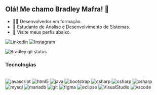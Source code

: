 ## Olá! Me chamo Bradley Mafra! 👋

- 👨‍💻 Desenvolvedor em formação.
- 📖 Estudante de Analise e Desenvolvimento de Sistemas.
- 👀 Visite meus perfis abaixo.


[![Linkedin](https://img.shields.io/badge/LinkedIn-0077B5?style=for-the-badge&logo=linkedin&logoColor=white)](https://www.linkedin.com/in/bradley-mafra-21148120b/) [![Instagram](https://img.shields.io/badge/Instagram-E4405F?style=for-the-badge&logo=instagram&logoColor=white)](https://www.instagram.com/bradley_mafra/)

![Bradley git status](https://github-readme-stats.vercel.app/api/top-langs/?username=BradleyMafra&theme=algolia )


### Tecnologias

<div style="display: inline_block"><br/>
    <img align="center" alt ="javascript" src="https://img.shields.io/badge/JavaScript-F7DF1E?style=for-the-badge&logo=javascript&logoColor=black"/>
    <img align="center" alt ="html5" src="https://img.shields.io/badge/HTML5-E34F26?style=for-the-badge&logo=html5&logoColor=white"/>
    <img align="center" alt ="java" src="https://img.shields.io/badge/Java-ED8B00?style=for-the-badge&logo=java&logoColor=white"/>
    <img align="center" alt ="bootstrap" src="https://img.shields.io/badge/Bootstrap-563D7C?style=for-the-badge&logo=bootstrap&logoColor=white"/>
    <img align="center" alt ="csharp" src="https://img.shields.io/badge/C%23-239120?style=for-the-badge&logo=c-sharp&logoColor=white"/>
    <img align="center" alt ="csharp" src="https://img.shields.io/badge/CSS3-1572B6?style=for-the-badge&logo=css3&logoColor=white"/>
    <img align="center" alt ="csharp" src="https://img.shields.io/badge/Lua-2C2D72?style=for-the-badge&logo=lua&logoColor=white"/>
    <img align="center" alt ="mysql" src="https://img.shields.io/badge/MySQL-00000F?style=for-the-badge&logo=mysql&logoColor=white"/>
    <img align="center" alt ="mariadb" src="https://img.shields.io/badge/MariaDB-003545?style=for-the-badge&logo=mariadb&logoColor=white"/>
    <img align="center" alt ="git" src="https://img.shields.io/badge/GIT-E44C30?style=for-the-badge&logo=git&logoColor=white"/>
    <img align="center" alt ="figma" src="https://img.shields.io/badge/Figma-F24E1E?style=for-the-badge&logo=figma&logoColor=white"/>
    <img align="center" alt ="eclipse" src="https://img.shields.io/badge/Eclipse-2C2255?style=for-the-badge&logo=eclipse&logoColor=white"/>
    <img align="center" alt ="VisualStudio" src="https://img.shields.io/badge/Visual_Studio-5C2D91?style=for-the-badge&logo=visual%20studio&logoColor=white"/>
    <img align="center" alt ="vscode" src="https://img.shields.io/badge/Visual_Studio_Code-0078D4?style=for-the-badge&logo=visual%20studio%20code&logoColor=white"/>
<div/> 
